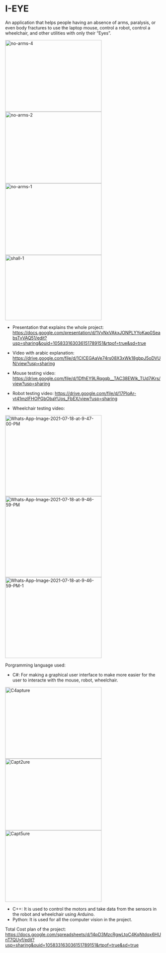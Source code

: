 # I-EYE
An application that helps people having an absence of arms, paralysis, or even body fractures to use the laptop mouse, control a robot, control a wheelchair, and other utilities with only their “Eyes”.

<img src="https://i.ibb.co/3kJMXjS/no-arms-4.jpg" alt="no-arms-4" border="0" width = "310" height = "230"><img src="https://i.ibb.co/NYQ98cP/no-arms-2.png" alt="no-arms-2" border="0" width = "310" height = "230"><img src="https://i.ibb.co/JHNxxbN/no-arms-1.jpg" alt="no-arms-1" border="0" width = "310" height = "230"> 
<img src="https://i.ibb.co/NyKztYG/shall-1.jpg" alt="shall-1" border="0" width = "310" height = "210" class="center">

- Presentation that explains the whole project: https://docs.google.com/presentation/d/1VyNxVAkxJONPLYYoKap0SeabsTvVAQ51/edit?usp=sharing&ouid=105833163036151789151&rtpof=true&sd=true

- Video with arabic explanation: https://drive.google.com/file/d/1ClCEGAaVe74rs08X3xWk18gbpJ5oDVUN/view?usp=sharing

- Mouse testing video: https://drive.google.com/file/d/1DfhEY9LRqgqb__TAC38EWIk_TUd7iKrs/view?usp=sharing

- Robot testing video: https://drive.google.com/file/d/17PIoAr-vt41mzIFHOPGbObaYUos_FbEX/view?usp=sharing

- Wheelchair testing video: 

<img src="https://i.ibb.co/Fw2Q789/Whats-App-Image-2021-07-18-at-9-47-00-PM.jpg" alt="Whats-App-Image-2021-07-18-at-9-47-00-PM" border="0" width = "310" height = "260">  <img src="https://i.ibb.co/mSfKydK/Whats-App-Image-2021-07-18-at-9-46-59-PM.jpg" alt="Whats-App-Image-2021-07-18-at-9-46-59-PM" border="0" width = "310" height = "260">  <img src="https://i.ibb.co/4Jt9W2J/Whats-App-Image-2021-07-18-at-9-46-59-PM-1.jpg" alt="Whats-App-Image-2021-07-18-at-9-46-59-PM-1" border="0" width = "310" height = "260">

Porgramming language used:
- C#: For making a graphical user interface to make more easier for the user to interacte with the mouse, robot, wheelchair.

<img src="https://i.ibb.co/02KkVBp/C4apture.png" alt="C4apture" border="0" width = "310" height = "230"> <img src="https://i.ibb.co/VqbtSRx/Capt2ure.png" alt="Capt2ure" border="0" width = "310" height = "230"> <img src="https://i.ibb.co/YNX73V2/Capt5ure.png" alt="Capt5ure" border="0" width = "310" height = "230">

- C++: It is used to control the motors and take data from the sensors in the robot and wheelchair using Arduino.
- Python: It is used for all the computer vision in the project.

Total Cost plan of the project: https://docs.google.com/spreadsheets/d/14pD3MzcRgwLtpC4KqNtdqx6HUnT7QUyf/edit?usp=sharing&ouid=105833163036151789151&rtpof=true&sd=true
